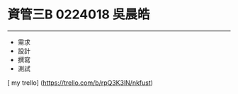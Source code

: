 # 資管三B 0224018 吳晨皓 #
---------------------------


- 需求
- 設計
- 撰寫
- 測試

[  my trello] (https://trello.com/b/rpQ3K3lN/nkfust)
